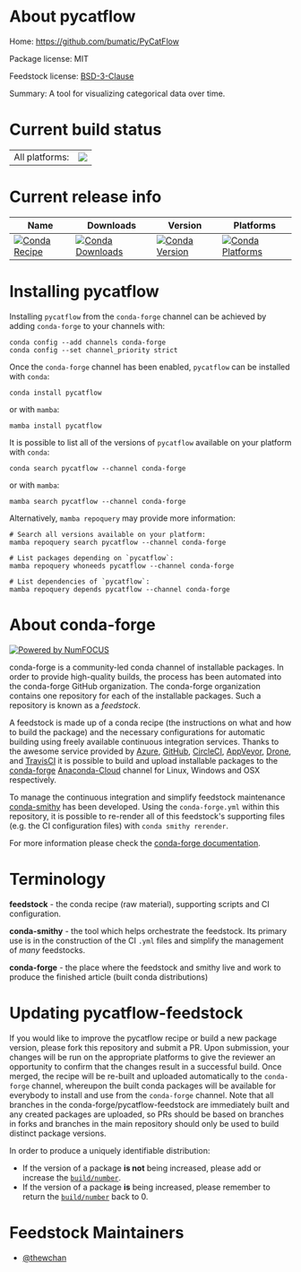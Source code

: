 About pycatflow
===============

Home: https://github.com/bumatic/PyCatFlow

Package license: MIT

Feedstock license: [BSD-3-Clause](https://github.com/conda-forge/pycatflow-feedstock/blob/main/LICENSE.txt)

Summary: A tool for visualizing categorical data over time.

Current build status
====================


<table><tr><td>All platforms:</td>
    <td>
      <a href="https://dev.azure.com/conda-forge/feedstock-builds/_build/latest?definitionId=17036&branchName=main">
        <img src="https://dev.azure.com/conda-forge/feedstock-builds/_apis/build/status/pycatflow-feedstock?branchName=main">
      </a>
    </td>
  </tr>
</table>

Current release info
====================

| Name | Downloads | Version | Platforms |
| --- | --- | --- | --- |
| [![Conda Recipe](https://img.shields.io/badge/recipe-pycatflow-green.svg)](https://anaconda.org/conda-forge/pycatflow) | [![Conda Downloads](https://img.shields.io/conda/dn/conda-forge/pycatflow.svg)](https://anaconda.org/conda-forge/pycatflow) | [![Conda Version](https://img.shields.io/conda/vn/conda-forge/pycatflow.svg)](https://anaconda.org/conda-forge/pycatflow) | [![Conda Platforms](https://img.shields.io/conda/pn/conda-forge/pycatflow.svg)](https://anaconda.org/conda-forge/pycatflow) |

Installing pycatflow
====================

Installing `pycatflow` from the `conda-forge` channel can be achieved by adding `conda-forge` to your channels with:

```
conda config --add channels conda-forge
conda config --set channel_priority strict
```

Once the `conda-forge` channel has been enabled, `pycatflow` can be installed with `conda`:

```
conda install pycatflow
```

or with `mamba`:

```
mamba install pycatflow
```

It is possible to list all of the versions of `pycatflow` available on your platform with `conda`:

```
conda search pycatflow --channel conda-forge
```

or with `mamba`:

```
mamba search pycatflow --channel conda-forge
```

Alternatively, `mamba repoquery` may provide more information:

```
# Search all versions available on your platform:
mamba repoquery search pycatflow --channel conda-forge

# List packages depending on `pycatflow`:
mamba repoquery whoneeds pycatflow --channel conda-forge

# List dependencies of `pycatflow`:
mamba repoquery depends pycatflow --channel conda-forge
```


About conda-forge
=================

[![Powered by
NumFOCUS](https://img.shields.io/badge/powered%20by-NumFOCUS-orange.svg?style=flat&colorA=E1523D&colorB=007D8A)](https://numfocus.org)

conda-forge is a community-led conda channel of installable packages.
In order to provide high-quality builds, the process has been automated into the
conda-forge GitHub organization. The conda-forge organization contains one repository
for each of the installable packages. Such a repository is known as a *feedstock*.

A feedstock is made up of a conda recipe (the instructions on what and how to build
the package) and the necessary configurations for automatic building using freely
available continuous integration services. Thanks to the awesome service provided by
[Azure](https://azure.microsoft.com/en-us/services/devops/), [GitHub](https://github.com/),
[CircleCI](https://circleci.com/), [AppVeyor](https://www.appveyor.com/),
[Drone](https://cloud.drone.io/welcome), and [TravisCI](https://travis-ci.com/)
it is possible to build and upload installable packages to the
[conda-forge](https://anaconda.org/conda-forge) [Anaconda-Cloud](https://anaconda.org/)
channel for Linux, Windows and OSX respectively.

To manage the continuous integration and simplify feedstock maintenance
[conda-smithy](https://github.com/conda-forge/conda-smithy) has been developed.
Using the ``conda-forge.yml`` within this repository, it is possible to re-render all of
this feedstock's supporting files (e.g. the CI configuration files) with ``conda smithy rerender``.

For more information please check the [conda-forge documentation](https://conda-forge.org/docs/).

Terminology
===========

**feedstock** - the conda recipe (raw material), supporting scripts and CI configuration.

**conda-smithy** - the tool which helps orchestrate the feedstock.
                   Its primary use is in the construction of the CI ``.yml`` files
                   and simplify the management of *many* feedstocks.

**conda-forge** - the place where the feedstock and smithy live and work to
                  produce the finished article (built conda distributions)


Updating pycatflow-feedstock
============================

If you would like to improve the pycatflow recipe or build a new
package version, please fork this repository and submit a PR. Upon submission,
your changes will be run on the appropriate platforms to give the reviewer an
opportunity to confirm that the changes result in a successful build. Once
merged, the recipe will be re-built and uploaded automatically to the
`conda-forge` channel, whereupon the built conda packages will be available for
everybody to install and use from the `conda-forge` channel.
Note that all branches in the conda-forge/pycatflow-feedstock are
immediately built and any created packages are uploaded, so PRs should be based
on branches in forks and branches in the main repository should only be used to
build distinct package versions.

In order to produce a uniquely identifiable distribution:
 * If the version of a package **is not** being increased, please add or increase
   the [``build/number``](https://docs.conda.io/projects/conda-build/en/latest/resources/define-metadata.html#build-number-and-string).
 * If the version of a package **is** being increased, please remember to return
   the [``build/number``](https://docs.conda.io/projects/conda-build/en/latest/resources/define-metadata.html#build-number-and-string)
   back to 0.

Feedstock Maintainers
=====================

* [@thewchan](https://github.com/thewchan/)

